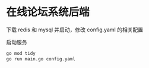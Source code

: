 # 在线论坛系统后端

下载 redis 和 mysql 并启动，修改 config.yaml 的相关配置

启动服务

```bash
go mod tidy
go run main.go config.yaml
```